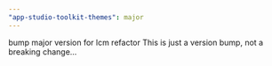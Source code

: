 ```yaml
---
"app-studio-toolkit-themes": major
---
```


bump major version for lcm refactor
This is just a version bump, not a breaking change...
